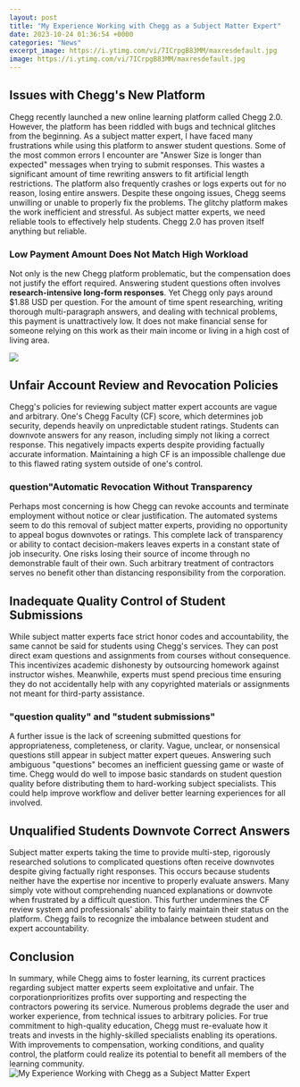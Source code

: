 ```yaml
---
layout: post
title: "My Experience Working with Chegg as a Subject Matter Expert"
date: 2023-10-24 01:36:54 +0000
categories: "News"
excerpt_image: https://i.ytimg.com/vi/7ICrpgB83MM/maxresdefault.jpg
image: https://i.ytimg.com/vi/7ICrpgB83MM/maxresdefault.jpg
---
```


## Issues with Chegg's New Platform
Chegg recently launched a new online learning platform called Chegg 2.0. However, the platform has been riddled with bugs and technical glitches from the beginning. As a subject matter expert, I have faced many frustrations while using this platform to answer student questions. 
Some of the most common errors I encounter are "Answer Size is longer than expected" messages when trying to submit responses. This wastes a significant amount of time rewriting answers to fit artificial length restrictions. The platform also frequently crashes or logs experts out for no reason, losing entire answers. 
Despite these ongoing issues, Chegg seems unwilling or unable to properly fix the problems. The glitchy platform makes the work inefficient and stressful. As subject matter experts, we need reliable tools to effectively help students. Chegg 2.0 has proven itself anything but reliable.
### Low Payment Amount Does Not Match High Workload 
Not only is the new Chegg platform problematic, but the compensation does not justify the effort required. Answering student questions often involves **research-intensive long-form responses**. Yet Chegg only pays around $1.88 USD per question. 
For the amount of time spent researching, writing thorough multi-paragraph answers, and dealing with technical problems, this payment is unattractively low. It does not make financial sense for someone relying on this work as their main income or living in a high cost of living area.

![](https://i.ytimg.com/vi/gEDiq5EULC0/maxresdefault.jpg)
## Unfair Account Review and Revocation Policies 
Chegg's policies for reviewing subject matter expert accounts are vague and arbitrary. One's Chegg Faculty (CF) score, which determines job security, depends heavily on unpredictable student ratings. 
Students can downvote answers for any reason, including simply not liking a correct response. This negatively impacts experts despite providing factually accurate information. Maintaining a high CF is an impossible challenge due to this flawed rating system outside of one's control.
### question"Automatic Revocation Without Transparency 
Perhaps most concerning is how Chegg can revoke accounts and terminate employment without notice or clear justification. The automated systems seem to do this removal of subject matter experts, providing no opportunity to appeal bogus downvotes or ratings. 
This complete lack of transparency or ability to contact decision-makers leaves experts in a constant state of job insecurity. One risks losing their source of income through no demonstrable fault of their own. Such arbitrary treatment of contractors serves no benefit other than distancing responsibility from the corporation.
## Inadequate Quality Control of Student Submissions  
While subject matter experts face strict honor codes and accountability, the same cannot be said for students using Chegg's services. They can post direct exam questions and assignments from courses without consequence. 
This incentivizes academic dishonesty by outsourcing homework against instructor wishes. Meanwhile, experts must spend precious time ensuring they do not accidentally help with any copyrighted materials or assignments not meant for third-party assistance. 
### "question quality" and "student submissions"
A further issue is the lack of screening submitted questions for appropriateness, completeness, or clarity. Vague, unclear, or nonsensical questions still appear in subject matter expert queues. Answering such ambiguous "questions" becomes an inefficient guessing game or waste of time. 
Chegg would do well to impose basic standards on student question quality before distributing them to hard-working subject specialists. This could help improve workflow and deliver better learning experiences for all involved.
## Unqualified Students Downvote Correct Answers
Subject matter experts taking the time to provide multi-step, rigorously researched solutions to complicated questions often receive downvotes despite giving factually right responses. This occurs because students neither have the expertise nor incentive to properly evaluate answers. 
Many simply vote without comprehending nuanced explanations or downvote when frustrated by a difficult question. This further undermines the CF review system and professionals' ability to fairly maintain their status on the platform. Chegg fails to recognize the imbalance between student and expert accountability.
## Conclusion
In summary, while Chegg aims to foster learning, its current practices regarding subject matter experts seem exploitative and unfair. The corporationprioritizes profits over supporting and respecting the contractors powering its service. 
Numerous problems degrade the user and worker experience, from technical issues to arbitrary policies. For true commitment to high-quality education, Chegg must re-evaluate how it treats and invests in the highly-skilled specialists enabling its operations. With improvements to compensation, working conditions, and quality control, the platform could realize its potential to benefit all members of the learning community.
![My Experience Working with Chegg as a Subject Matter Expert](https://i.ytimg.com/vi/7ICrpgB83MM/maxresdefault.jpg)